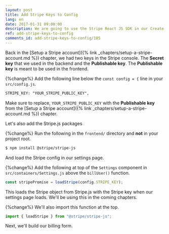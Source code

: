 ```yaml
---
layout: post
title: Add Stripe Keys to Config
lang: en
date: 2017-01-31 09:00:00
description: We are going to use the Stripe React JS SDK in our Create React App. To do so, we are going to store our Stripe Publishable API Key in our React app config. We also need to include Stripe.js packages.
ref: add-stripe-keys-to-config
comments_id: add-stripe-keys-to-config/185
---
```


Back in the [Setup a Stripe account]({% link _chapters/setup-a-stripe-account.md %}) chapter, we had two keys in the Stripe console. The **Secret key** that we used in the backend and the **Publishable key**. The **Publishable key** is meant to be used in the frontend.

{%change%} Add the following line below the `const config = {` line in your `src/config.js`.

```txt
STRIPE_KEY: "YOUR_STRIPE_PUBLIC_KEY",
```

Make sure to replace, `YOUR_STRIPE_PUBLIC_KEY` with the **Publishable key** from the [Setup a Stripe account]({% link _chapters/setup-a-stripe-account.md %}) chapter.

Let's also add the Stripe.js packages

{%change%} Run the following in the `frontend/` directory and **not** in your project root.

```bash
$ npm install @stripe/stripe-js
```

And load the Stripe config in our settings page.

{%change%} Add the following at top of the `Settings` component in `src/containers/Settings.js` above the `billUser()` function.

```js
const stripePromise = loadStripe(config.STRIPE_KEY);
```

This loads the Stripe object from Stripe.js with the Stripe key when our settings page loads. We'll be using this in the coming chapters.

{%change%} We'll also import this function at the top.

```js
import { loadStripe } from "@stripe/stripe-js";
```

Next, we'll build our billing form.
